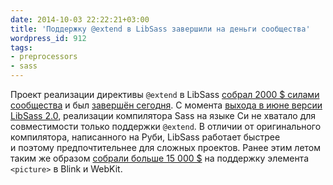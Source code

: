 ```yaml
---
date: 2014-10-03 22:22:21+03:00
title: 'Поддержку @extend в LibSass завершили на деньги сообщества'
wordpress_id: 912
tags:
- preprocessors
- sass
---
```


Проект реализации директивы `@extend` в LibSass [собрал 2000 $ силами сообщества](https://www.bountysource.com/issues/1057456-extended-selectors-wont-compile-correctly-with-both-regular-and-silent-selectors/backers) и был [завершён сегодня](https://github.com/sass/libsass/issues/146#ref-commit-1be9aa6). С момента [выхода в июне версии LibSass 2.0](http://web-standards.ru/news/874/), реализации компилятора Sass на языке Си не хватало для совместимости только поддержки `@extend`. В отличии от оригинального компилятора, написанного на Руби, LibSass работает быстрее и поэтому предпочтительнее для сложных проектов. Ранее этим летом таким же образом [собрали больше 15 000 $](http://web-standards.ru/news/881/) на поддержку элемента `<picture>` в Blink и WebKit.
